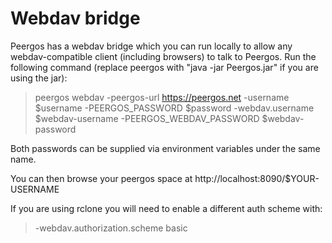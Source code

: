 # Webdav bridge

Peergos has a webdav bridge which you can run locally to allow any webdav-compatible client (including browsers) to talk to Peergos. Run the following command (replace peergos with "java -jar Peergos.jar" if you are using the jar):

> peergos webdav -peergos-url https://peergos.net -username $username -PEERGOS_PASSWORD $password -webdav.username $webdav-username -PEERGOS_WEBDAV_PASSWORD $webdav-password

Both passwords can be supplied via environment variables under the same name. 

You can then browse your peergos space at
http://localhost:8090/$YOUR-USERNAME

If you are using rclone you will need to enable a different auth scheme with:
> -webdav.authorization.scheme basic